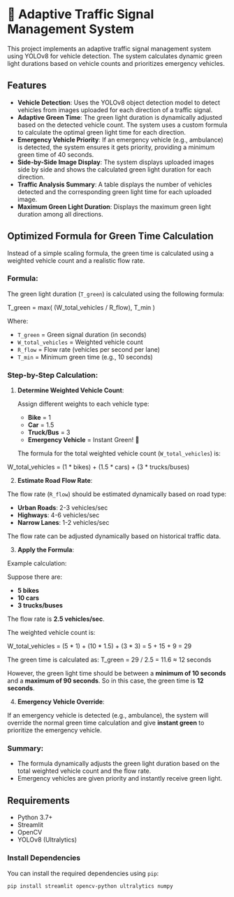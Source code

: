 # 🚦 Adaptive Traffic Signal Management System

This project implements an adaptive traffic signal management system using YOLOv8 for vehicle detection. The system calculates dynamic green light durations based on vehicle counts and prioritizes emergency vehicles.

## Features

- **Vehicle Detection**: Uses the YOLOv8 object detection model to detect vehicles from images uploaded for each direction of a traffic signal.
- **Adaptive Green Time**: The green light duration is dynamically adjusted based on the detected vehicle count. The system uses a custom formula to calculate the optimal green light time for each direction.
- **Emergency Vehicle Priority**: If an emergency vehicle (e.g., ambulance) is detected, the system ensures it gets priority, providing a minimum green time of 40 seconds.
- **Side-by-Side Image Display**: The system displays uploaded images side by side and shows the calculated green light duration for each direction.
- **Traffic Analysis Summary**: A table displays the number of vehicles detected and the corresponding green light time for each uploaded image.
- **Maximum Green Light Duration**: Displays the maximum green light duration among all directions.

## Optimized Formula for Green Time Calculation

Instead of a simple scaling formula, the green time is calculated using a weighted vehicle count and a realistic flow rate.

### Formula:

The green light duration (`T_green`) is calculated using the following formula:

T_green = max( (W_total_vehicles / R_flow), T_min )


Where:

- `T_green` = Green signal duration (in seconds)
- `W_total_vehicles` = Weighted vehicle count
- `R_flow` = Flow rate (vehicles per second per lane)
- `T_min` = Minimum green time (e.g., 10 seconds)

### Step-by-Step Calculation:

1. **Determine Weighted Vehicle Count**:

   Assign different weights to each vehicle type:

   - **Bike** = 1
   - **Car** = 1.5
   - **Truck/Bus** = 3
   - **Emergency Vehicle** = Instant Green! 🚨

   The formula for the total weighted vehicle count (`W_total_vehicles`) is:

W_total_vehicles = (1 * bikes) + (1.5 * cars) + (3 * trucks/buses)

2. **Estimate Road Flow Rate**:

The flow rate (`R_flow`) should be estimated dynamically based on road type:

- **Urban Roads**: 2-3 vehicles/sec
- **Highways**: 4-6 vehicles/sec
- **Narrow Lanes**: 1-2 vehicles/sec

The flow rate can be adjusted dynamically based on historical traffic data.

3. **Apply the Formula**:

Example calculation:

Suppose there are:

- **5 bikes**
- **10 cars**
- **3 trucks/buses**

The flow rate is **2.5 vehicles/sec**.

The weighted vehicle count is:

W_total_vehicles = (5 * 1) + (10 * 1.5) + (3 * 3) = 5 + 15 + 9 = 29

The green time is calculated as:
T_green = 29 / 2.5 = 11.6 ≈ 12 seconds


However, the green light time should be between a **minimum of 10 seconds** and a **maximum of 90 seconds**. So in this case, the green time is **12 seconds**.

4. **Emergency Vehicle Override**:

If an emergency vehicle is detected (e.g., ambulance), the system will override the normal green time calculation and give **instant green** to prioritize the emergency vehicle.

### Summary:

- The formula dynamically adjusts the green light duration based on the total weighted vehicle count and the flow rate.
- Emergency vehicles are given priority and instantly receive green light.

## Requirements

- Python 3.7+
- Streamlit
- OpenCV
- YOLOv8 (Ultralytics)

### Install Dependencies

You can install the required dependencies using `pip`:

```bash
pip install streamlit opencv-python ultralytics numpy




